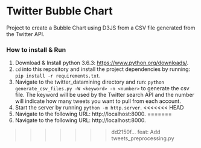 # Twitter Bubble Chart

Project to create a Bubble Chart using D3JS from a CSV file generated from the Twitter API.

### How to install & Run
1. Download & Install python 3.6.3: https://www.python.org/downloads/.
2. `cd` into this repository and install the project dependencies by running: `pip install -r requirements.txt`.
3. Navigate to the twitter_datamining directory and run: `python generate_csv_files.py -W <keyword> -n <number>` to generate the csv file. The keyword will be used by the Twitter search API and the number will indicate how many tweets you want to pull from each account.
3. Start the server by running `python -m http.server`.
<<<<<<< HEAD
4. Navigate to the following URL: http://localhost:8000.
=======
4. Navigate to the following URL: http://localhost:8000.
>>>>>>> dd2150f... feat: Add tweets_preprocessing.py
